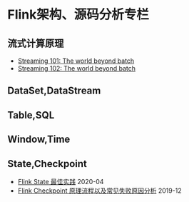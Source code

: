 # Flink架构、源码分析专栏


## 流式计算原理
- [Streaming 101: The world beyond batch](https://www.oreilly.com/radar/the-world-beyond-batch-streaming-101/)
- [Streaming 102: The world beyond batch](https://www.oreilly.com/radar/the-world-beyond-batch-streaming-102/)


## DataSet,DataStream



## Table,SQL



## Window,Time



## State,Checkpoint
- [Flink State 最佳实践](https://ververica.cn/developers/flink-state-best-practices/)    2020-04
- [Flink Checkpoint 原理流程以及常见失败原因分析](https://tech.youzan.com/flink_checkpoint_mechanism/)    2019-12








